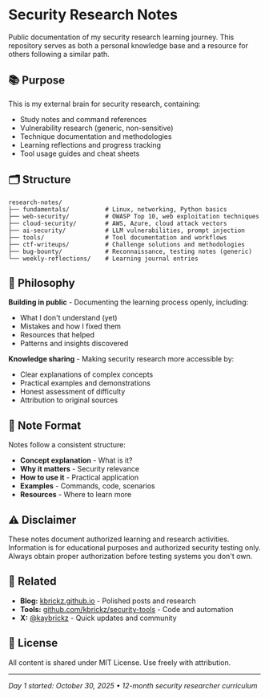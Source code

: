 # Security Research Notes

Public documentation of my security research learning journey. This repository serves as both a personal knowledge base and a resource for others following a similar path.

## 📚 Purpose

This is my external brain for security research, containing:
- Study notes and command references
- Vulnerability research (generic, non-sensitive)
- Technique documentation and methodologies
- Learning reflections and progress tracking
- Tool usage guides and cheat sheets

## 🗂️ Structure
```
research-notes/
├── fundamentals/          # Linux, networking, Python basics
├── web-security/          # OWASP Top 10, web exploitation techniques
├── cloud-security/        # AWS, Azure, cloud attack vectors
├── ai-security/           # LLM vulnerabilities, prompt injection
├── tools/                 # Tool documentation and workflows
├── ctf-writeups/          # Challenge solutions and methodologies
├── bug-bounty/            # Reconnaissance, testing notes (generic)
└── weekly-reflections/    # Learning journal entries
```

## 🎯 Philosophy

**Building in public** - Documenting the learning process openly, including:
- What I don't understand (yet)
- Mistakes and how I fixed them
- Resources that helped
- Patterns and insights discovered

**Knowledge sharing** - Making security research more accessible by:
- Clear explanations of complex concepts
- Practical examples and demonstrations
- Honest assessment of difficulty
- Attribution to original sources

## 📝 Note Format

Notes follow a consistent structure:
- **Concept explanation** - What is it?
- **Why it matters** - Security relevance
- **How to use it** - Practical application
- **Examples** - Commands, code, scenarios
- **Resources** - Where to learn more

## ⚠️ Disclaimer

These notes document authorized learning and research activities. Information is for educational purposes and authorized security testing only. Always obtain proper authorization before testing systems you don't own.

## 🔗 Related

- **Blog:** [kbrickz.github.io](https://kbrickz.github.io) - Polished posts and research
- **Tools:** [github.com/kbrickz/security-tools](https://github.com/kbrickz/security-tools) - Code and automation
- **X:** [@kaybrickz](https://x.com/kaybrickz) - Quick updates and community

## 📄 License

All content is shared under MIT License. Use freely with attribution.

---

*Day 1 started: October 30, 2025 • 12-month security researcher curriculum*
